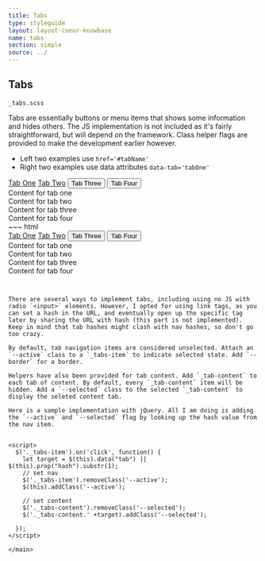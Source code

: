 ```yaml
---
title: Tabs
type: styleguide
layout: layout-coeur-knowbase
name: tabs
section: simple
source: ../
---
```



<main markdown="1">

## Tabs

`_tabs.scss`

Tabs are essentially buttons or menu items that shows some information and hides others. The JS implementation is not included as it's fairly straightforward, but will depend on the framework. Class helper flags are provided to make the development earlier however.

- Left two examples use `href='#tabName'` 
- Right two examples use data attributes `data-tab='tabOne'` 

<div class="_styleguide-example _margin-bottom-2">
  <div class="_tabs --border _margin-top-none-i">
    <a href="#tabOne" class=" _tabs-item">Tab One</a>
    <a href="#tabTwo" class=" _tabs-item --active">Tab Two</a>
    <button class="_tabs-item --short --outline _margin-none" data-tab='tabThree'>Tab Three</button>
    <button class="_tabs-item --short --outline _margin-none" data-tab='tabFour'>Tab Four</button>
  </div>
  <div>
    <div class="tabOne _tabs-content">Content for tab one</div>
    <div class="tabTwo _tabs-content --selected">Content for tab two</div>
    <div class="tabThree _tabs-content">Content for tab three</div>
    <div class="tabFour _tabs-content">Content for tab four</div>
  </div>
</div>
~~~ html
<div class="_styleguide-example _margin-bottom-2">
  <div class="_tabs --border _margin-top-none-i">
    <a href="#tabOne" class=" _tabs-item">Tab One</a>
    <a href="#tabTwo" class=" _tabs-item --active">Tab Two</a>
    <button class="_tabs-item --short --outline _margin-none" data-tab='tabThree'>Tab Three</button>
    <button class="_tabs-item --short --outline _margin-none" data-tab='tabFour'>Tab Four</button>
  </div>

  <div>
    <div class="tabOne _tabs-content">Content for tab one</div>
    <div class="tabTwo _tabs-content --selected">Content for tab two</div>
    <div class="tabThree _tabs-content">Content for tab three</div>
    <div class="tabFour _tabs-content">Content for tab four</div>
  </div>
</div>

<script>
  $('._tabs-item').on('click', function() {
    let target = $(this).data("tab") || $(this).prop("hash").substr(1);
    // set nav
    $('._tabs-item').removeClass('--active');
    $(this).addClass('--active');

    // set content
    $('._tabs-content').removeClass('--selected');
    $('._tabs-content.' +target).addClass('--selected');

  });
</script>
~~~


There are several ways to implement tabs, including using no JS with radio `<input>` elements. However, I opted for using link tags, as you can set a hash in the URL, and eventually open up the specific tag later by sharing the URL with hash (this part is not implemented). Keep in mind that tab hashes might clash with nav hashes, so don't go too crazy.

By default, tab navigation items are considered unselected. Attach an `--active` class to a `_tabs-item` to indicate selected state. Add `--border` for a border.

Helpers have also been provided for tab content. Add `_tab-content` to each tab of content. By default, every `_tab-content` item will be hidden. Add a `--selected` class to the selected `_tab-content` to display the seleted content tab. 

Here is a sample implementation with jQuery. All I am doing is adding the `--active` and `--selected` flag by looking up the hash value from the nav item.


<script>
  $('._tabs-item').on('click', function() {
    let target = $(this).data("tab") || $(this).prop("hash").substr(1);
    // set nav
    $('._tabs-item').removeClass('--active');
    $(this).addClass('--active');

    // set content
    $('._tabs-content').removeClass('--selected');
    $('._tabs-content.' +target).addClass('--selected');

  });
</script>

</main>

